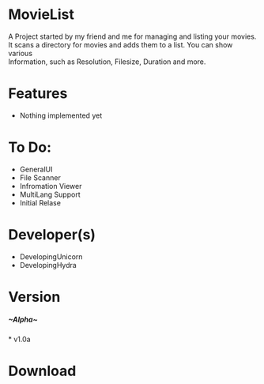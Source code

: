 MovieList
=========

A Project started by my friend and me for managing and listing your movies. <br>
It scans a directory for movies and adds them to a list. You can show various <br>
Information, such as Resolution, Filesize, Duration and more. <br>

Features
==========
* Nothing implemented yet

To Do:
===========
* GeneralUI
* File Scanner
* Infromation Viewer
* MultiLang Support
* Initial Relase

Developer(s)
============
* DevelopingUnicorn
* DevelopingHydra

Version
========
<h5>~Alpha~</h5>
* v1.0a

Download
==========


